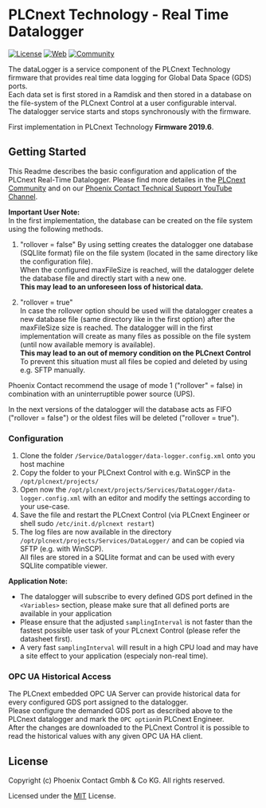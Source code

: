 # PLCnext Technology - Real Time Datalogger

[![License](https://img.shields.io/badge/License-MIT-blue.svg)](LICENSE)
[![Web](https://img.shields.io/badge/PLCnext-Website-blue.svg)](https://www.phoenixcontact.com/plcnext)
[![Community](https://img.shields.io/badge/PLCnext-Community-blue.svg)](https://www.plcnext-community.net)

The dataLogger is a service component of the PLCnext Technology firmware that provides real time data logging for Global Data Space (GDS) ports.  
Each data set is first stored in a Ramdisk and then stored in a database on the file-system of the PLCnext Control at a user configurable interval.  
The datalogger service starts and stops synchronously with the firmware.

First implementation in PLCnext Technology **Firmware 2019.6**.  

## Getting Started

This Readme describes the basic configuration and application of the PLCnext Real-Time Datalogger.
Please find more detailes in the [PLCnext Community](www.plcnext-community.net) and on our [Phoenix Contact Technical Support YouTube Channel](https://www.youtube.com/c/PhoenixContactTechnicalSupport).

**Important User Note:**  
In the first implementation, the database can be created on the file system using the following methods.

1. "rollover = false"
By using setting creates the datalogger one database (SQLlite format) file on the file system (located in the same directory like the configuration file).  
When the configured maxFileSize is reached, will the datalogger delete the database file and directly start with a new one.  
**This may lead to an unforeseen loss of historical data.**

2. "rollover = true"  
In case the rollover option should be used will the datalogger creates a new database file (same directory like in the first option) after the maxFileSize size is reached.
The datalogger will in the first implementation will create as many files as possible on the file system (until now available memory is available).  
**This may lead to an out of memory condition on the PLCnext Control**  
To prevent this situation must all files be copied and deleted by using e.g. SFTP manually.

Phoenix Contact recommend the usage of mode 1 ("rollover" = false) in combination with an uninterruptible power source (UPS).

In the next versions of the datalogger will the database acts as FIFO ("rollover = false") or the oldest files will be deleted ("rollover = true").

### Configuration

1. Clone the folder `/Service/Datalogger/data-logger.config.xml` onto you host machine
2. Copy the folder to your PLCnext Control with e.g. WinSCP in the `/opt/plcnext/projects/`
3. Open now the `/opt/plcnext/projects/Services/DataLogger/data-logger.config.xml` with an editor and modify the settings according to your use-case.
4. Save the file and restart the PLCnext Control (via PLCnext Engineer or shell sudo `/etc/init.d/plcnext restart`)
5. The log files are now available in the directory `/opt/plcnext/projects/Services/DataLogger/` and can be copied via SFTP (e.g. with WinSCP).  
All files are stored in a SQLlite format and can be used with every SQLlite compatible viewer.

**Application Note:**

* The datalogger will subscribe to every defined GDS port defined in the `<Variables>` section, please make sure that all defined ports are available in your application
* Please ensure that the adjusted `samplingInterval` is not faster than the fastest possible user task of your PLcnext Control (please refer the datasheet first).  
* A very fast `samplingInterval` will result in a high CPU load and may have a site effect to your application (especialy non-real time).

### OPC UA Historical Access

The PLCnext embedded OPC UA Server can provide historical data for every configured GDS port assigned to the datalogger.  
Please configure the demanded GDS port as described above to the PLCnext datalogger and mark the `OPC option`in PLCnext Engineer.  
After the changes are downloaded to the PLCnext Control it is possible to read the historical values with any given OPC UA HA client.

## License

Copyright (c) Phoenix Contact Gmbh & Co KG. All rights reserved.

Licensed under the [MIT](LICENSE) License.